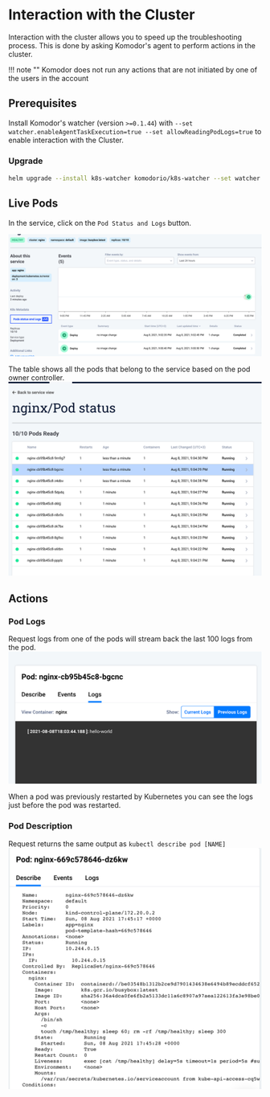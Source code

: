 # Interaction with the Cluster

Interaction with the cluster allows you to speed up the troubleshooting process. This is done by asking Komodor's agent to perform actions in the cluster.

!!! note ""
    Komodor does not run any actions that are not initiated by one of the users in the account

## Prerequisites
Install Komodor's watcher (version `>=0.1.44`) with `--set watcher.enableAgentTaskExecution=true --set allowReadingPodLogs=true` to enable interaction with the Cluster.

### Upgrade
```bash
helm upgrade --install k8s-watcher komodorio/k8s-watcher --set watcher.enableAgentTaskExecution=true --set allowReadingPodLogs=true --reuse-values
```

## Live Pods
In the service, click on the `Pod Status and Logs` button.

![Button](./img/pod-status-button.png)

The table shows all the pods that belong to the service based on the pod owner controller.
![Pod-Table](./img/pod-table.png)


## Actions

### Pod Logs
Request logs from one of the pods will stream back the last 100 logs from the pod.
![Pod-Logs](./img/logs.png)

When a pod was previously restarted by Kubernetes you can see the logs just before the pod was restarted.


### Pod Description
Request returns the same output as `kubectl describe pod [NAME]`
![Pod-Description](./img/describe.png)